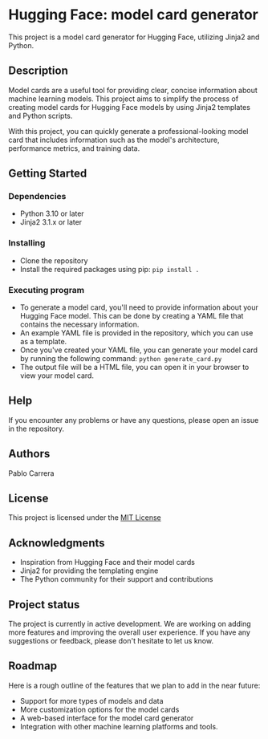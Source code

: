 # Hugging Face: model card generator

This project is a model card generator for Hugging Face, utilizing Jinja2 and Python.

## Description

Model cards are a useful tool for providing clear, concise information about machine learning models. This project aims to simplify the process of creating model cards for Hugging Face models by using Jinja2 templates and Python scripts.

With this project, you can quickly generate a professional-looking model card that includes information such as the model's architecture, performance metrics, and training data.

## Getting Started

### Dependencies

* Python 3.10 or later
* Jinja2 3.1.x or later

### Installing

* Clone the repository
* Install the required packages using pip: `pip install .`

### Executing program

* To generate a model card, you'll need to provide information about your Hugging Face model. This can be done by creating a YAML file that contains the necessary information.
* An example YAML file is provided in the repository, which you can use as a template.
* Once you've created your YAML file, you can generate your model card by running the following command: `python generate_card.py`
* The output file will be a HTML file, you can open it in your browser to view your model card.

## Help

If you encounter any problems or have any questions, please open an issue in the repository.

## Authors

Pablo Carrera

## License

This project is licensed under the [MIT License](LICENSE.md)

## Acknowledgments

* Inspiration from Hugging Face and their model cards
* Jinja2 for providing the templating engine
* The Python community for their support and contributions

## Project status
The project is currently in active development. We are working on adding more features and improving the overall user experience. If you have any suggestions or feedback, please don't hesitate to let us know.

## Roadmap
Here is a rough outline of the features that we plan to add in the near future:

* Support for more types of models and data
* More customization options for the model cards
* A web-based interface for the model card generator
* Integration with other machine learning platforms and tools.